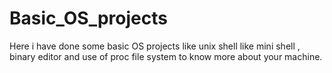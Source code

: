 Basic_OS_projects
=================

Here i have done some basic OS projects like unix shell like mini shell , binary editor and use of proc file system to know more about your machine.
